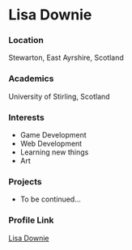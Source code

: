 # Lisa Downie

### Location

Stewarton, East Ayrshire, Scotland

### Academics

University of Stirling, Scotland

### Interests

- Game Development
- Web Development
- Learning new things
- Art

### Projects

- To be continued...

### Profile Link

[Lisa Downie](https://github.com/LDdevs)
